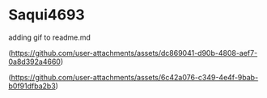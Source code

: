 # Saqui4693
adding gif to readme.md



(https://github.com/user-attachments/assets/dc869041-d90b-4808-aef7-0a8d392a4660)


(https://github.com/user-attachments/assets/6c42a076-c349-4e4f-9bab-b0f91dfba2b3)


